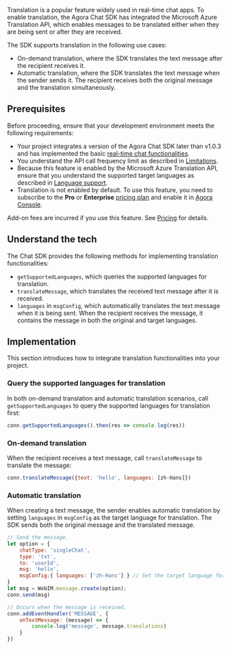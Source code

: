 Translation is a popular feature widely used in real-time chat apps. To enable translation, the Agora Chat SDK has integrated the Microsoft Azure Translation API, which enables messages to be translated either when they are being sent or after they are received.

The SDK supports translation in the following use cases:

- On-demand translation, where the SDK translates the text message after the recipient receives it.
- Automatic translation, where the SDK translates the text message when the sender sends it. The recipient receives both the original message and the translation simultaneously.

## Prerequisites

Before proceeding, ensure that your development environment meets the following requirements:

- Your project integrates a version of the Agora Chat SDK later than v1.0.3 and has implemented the basic [real-time chat functionalities](./agora_chat_get_started_web?platform=Web).
- You understand the API call frequency limit as described in [Limitations](./agora_chat_limitation?platform=Web).
- Because this feature is enabled by the Microsoft Azure Translation API, ensure that you understand the supported target languages as described in [Language support](https://learn.microsoft.com/en-us/azure/ai-services/translator/language-support).
- Translation is not enabled by default. To use this feature, you need to subscribe to the **Pro** or **Enterprise** [pricing plan](./agora_chat_plan) and enable it in [Agora Console](https://console.agora.io/).

<div class="alert note">Add-on fees are incurred if you use this feature. See <a href="https://docs.agora.io/en/agora-chat/agora_chat_pricing#optional-add-on-fee">Pricing</a> for details.</div>

## Understand the tech

The Chat SDK provides the following methods for implementing translation functionalities:

- `getSupportedLanguages`, which queries the supported languages for translation.
- `translateMessage`, which translates the received text message after it is received.
- `languages` in `msgConfig`, which automatically translates the text message when it is being sent. When the recipient receives the message, it contains the message in both the original and target languages.

## Implementation

This section introduces how to integrate translation functionalities into your project.

### Query the supported languages for translation

In both on-demand translation and automatic translation scenarios, call `getSupportedLanguages` to query the supported languages for translation first:

```javascript
conn.getSupportedLanguages().then(res => console.log(res))
```

### On-demand translation

When the recipient receives a text message, call `translateMessage` to translate the message:

```javascript
conn.translateMessage({text: 'hello', languages: [zh-Hans]})
```

### Automatic translation

When creating a text message, the sender enables automatic translation by setting `languages` in `msgConfig` as the target language for translation. The SDK sends both the original message and the translated message.

```javascript
// Send the message.
let option = {
    chatType: 'singleChat',
    type: 'txt',
    to: 'userId',
    msg: 'hello',
    msgConfig:{ languages: ['zh-Hans'] } // Set the target language for translation.
}
let msg = WebIM.message.create(option);
conn.send(msg)

// Occurs when the message is received.
conn.addEventHandler('MESSAGE', {
    onTextMessage: (message) => {
        console.log('message', message.translations)
    }
})
```

 
